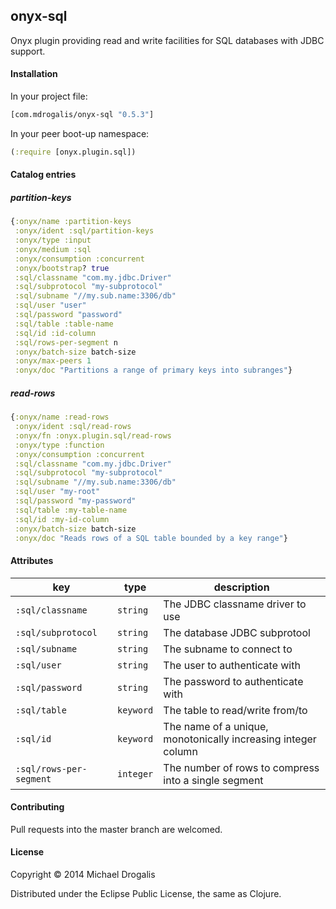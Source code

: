 ## onyx-sql

Onyx plugin providing read and write facilities for SQL databases with JDBC support.

#### Installation

In your project file:

```clojure
[com.mdrogalis/onyx-sql "0.5.3"]
```

In your peer boot-up namespace:

```clojure
(:require [onyx.plugin.sql])
```

#### Catalog entries

##### partition-keys

```clojure
{:onyx/name :partition-keys
 :onyx/ident :sql/partition-keys
 :onyx/type :input
 :onyx/medium :sql
 :onyx/consumption :concurrent
 :onyx/bootstrap? true
 :sql/classname "com.my.jdbc.Driver"
 :sql/subprotocol "my-subprotocol"
 :sql/subname "//my.sub.name:3306/db"
 :sql/user "user"
 :sql/password "password"
 :sql/table :table-name
 :sql/id :id-column
 :sql/rows-per-segment n
 :onyx/batch-size batch-size
 :onyx/max-peers 1
 :onyx/doc "Partitions a range of primary keys into subranges"}
```

##### read-rows

```clojure
{:onyx/name :read-rows
 :onyx/ident :sql/read-rows
 :onyx/fn :onyx.plugin.sql/read-rows
 :onyx/type :function
 :onyx/consumption :concurrent
 :sql/classname "com.my.jdbc.Driver"
 :sql/subprotocol "my-subprotocol"
 :sql/subname "//my.sub.name:3306/db"
 :sql/user "my-root"
 :sql/password "my-password"
 :sql/table :my-table-name
 :sql/id :my-id-column
 :onyx/batch-size batch-size
 :onyx/doc "Reads rows of a SQL table bounded by a key range"}
```

#### Attributes

|key                     | type      | description
|------------------------|-----------|------------
|`:sql/classname`        | `string`  | The JDBC classname driver to use
|`:sql/subprotocol`      | `string`  | The database JDBC subprotool
|`:sql/subname`          | `string`  | The subname to connect to
|`:sql/user`             | `string`  | The user to authenticate with
|`:sql/password`         | `string`  | The password to authenticate with
|`:sql/table`            | `keyword` | The table to read/write from/to
|`:sql/id`               | `keyword` | The name of a unique, monotonically increasing integer column
|`:sql/rows-per-segment` | `integer` | The number of rows to compress into a single segment

#### Contributing

Pull requests into the master branch are welcomed.

#### License

Copyright © 2014 Michael Drogalis

Distributed under the Eclipse Public License, the same as Clojure.
